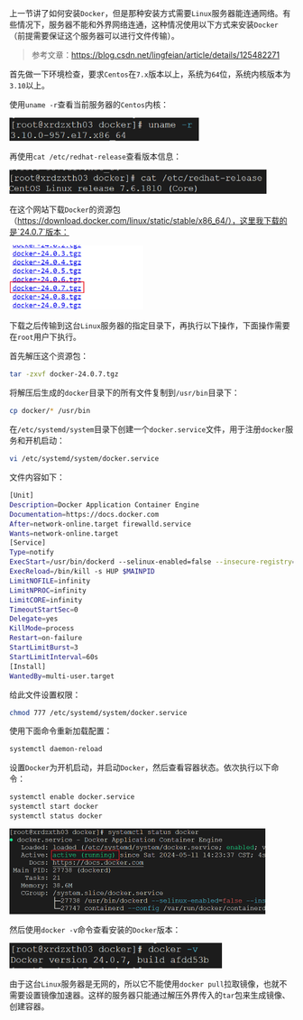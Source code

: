 上一节讲了如何安装`Docker`，但是那种安装方式需要`Linux`服务器能连通网络。有些情况下，服务器不能和外界网络连通，这种情况使用以下方式来安装`Docker`（前提需要保证这个服务器可以进行文件传输）。

> 参考文章：https://blog.csdn.net/lingfeian/article/details/125482271

首先做一下环境检查，要求`Centos`在`7.x`版本以上，系统为`64`位，系统内核版本为`3.10`以上。

使用`uname -r`查看当前服务器的`Centos`内核：

<img src="image/image-20240511142629992.png" alt="image-20240511142629992" style="zoom:70%;" />

再使用`cat /etc/redhat-release`查看版本信息：

<img src="image/image-20240511142748003.png" alt="image-20240511142748003" style="zoom:67%;" />

在这个网站下载`Docker`的资源包（https://download.docker.com/linux/static/stable/x86_64/），这里我下载的是`24.0.7`版本：

<img src="image/image-20240511142944128.png" alt="image-20240511142944128" style="zoom:67%;" />

下载之后传输到这台`Linux`服务器的指定目录下，再执行以下操作，下面操作需要在`root`用户下执行。

首先解压这个资源包：

```sh
tar -zxvf docker-24.0.7.tgz
```

将解压后生成的`docker`目录下的所有文件复制到`/usr/bin`目录下：

```sh
cp docker/* /usr/bin
```

在`/etc/systemd/system`目录下创建一个`docker.service`文件，用于注册`docker`服务和开机启动：

```sh
vi /etc/systemd/system/docker.service
```

文件内容如下：

```sh
[Unit]
Description=Docker Application Container Engine
Documentation=https://docs.docker.com
After=network-online.target firewalld.service
Wants=network-online.target
[Service]
Type=notify
ExecStart=/usr/bin/dockerd --selinux-enabled=false --insecure-registry=127.0.0.1
ExecReload=/bin/kill -s HUP $MAINPID
LimitNOFILE=infinity
LimitNPROC=infinity
LimitCORE=infinity
TimeoutStartSec=0
Delegate=yes
KillMode=process
Restart=on-failure
StartLimitBurst=3
StartLimitInterval=60s
[Install]
WantedBy=multi-user.target
```

给此文件设置权限：

```sh
chmod 777 /etc/systemd/system/docker.service
```

使用下面命令重新加载配置：

```sh
systemctl daemon-reload
```

设置`Docker`为开机启动，并启动`Docker`，然后查看容器状态。依次执行以下命令：

```sh
systemctl enable docker.service
systemctl start docker
systemctl status docker
```

<img src="image/image-20240511143947973.png" alt="image-20240511143947973" style="zoom:50%;" />

然后使用`docker -v`命令查看安装的`Docker`版本：

<img src="image/image-20240511144012627.png" alt="image-20240511144012627" style="zoom:70%;" />

由于这台`Linux`服务器是无网的，所以它不能使用`docker pull`拉取镜像，也就不需要设置镜像加速器。这样的服务器只能通过解压外界传入的`tar`包来生成镜像、创建容器。
